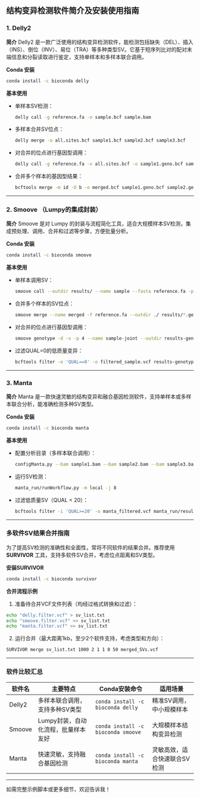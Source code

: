 ## 结构变异检测软件简介及安装使用指南

### 1. Delly2

**简介**
Delly2 是一款广泛使用的结构变异检测软件，能检测包括缺失（DEL）、插入（INS）、倒位（INV）、易位（TRA）等多种类型SV。它基于短序列比对的配对末端信息和分裂读取进行鉴定，支持单样本和多样本联合调用。

**Conda 安装**

```bash
conda install -c bioconda delly
```

**基本使用**

* 单样本SV检测：

  ```bash
  delly call -g reference.fa -o sample.bcf sample.bam
  ```
* 多样本合并SV位点：

  ```bash
  delly merge -o all.sites.bcf sample1.bcf sample2.bcf sample3.bcf
  ```
* 对合并的位点进行基因型调用：

  ```bash
  delly call -g reference.fa -v all.sites.bcf -o sample1.geno.bcf sample1.bam
  ```
* 合并多个样本的基因型结果：

  ```bash
  bcftools merge -m id -O b -o merged.bcf sample1.geno.bcf sample2.geno.bcf sample3.geno.bcf
  ```

---

### 2. Smoove （Lumpy的集成封装）

**简介**
Smoove 是对 Lumpy 的封装与流程简化工具，适合大规模样本SV检测，集成预处理、调用、合并和过滤等步骤，方便批量分析。

**Conda 安装**

```bash
conda install -c bioconda smoove
```

**基本使用**

* 单样本调用SV：

  ```bash
  smoove call --outdir results/ --name sample --fasta reference.fa -p 4 --genotype sample.bam
  ```
* 合并多个样本的SV位点：

  ```bash
  smoove merge --name merged -f reference.fa --outdir ./ results/*.genotyped.vcf.gz
  ```
* 对合并的位点进行基因型调用：

  ```bash
  smoove genotype -d -x -p 4 --name sample-joint --outdir results-genotyped/ --fasta reference.fa --vcf merged.sites.vcf.gz sample.bam
  ```
* 过滤QUAL=0的低质量变异：

  ```bash
  bcftools filter -e 'QUAL==0' -o filtered_sample.vcf results-genotyped/sample-joint.genotyped.vcf.gz
  ```

---

### 3. Manta

**简介**
Manta 是一款快速灵敏的结构变异和融合基因检测软件，支持单样本或多样本联合分析，能准确检测多种SV类型。

**Conda 安装**

```bash
conda install -c bioconda manta
```

**基本使用**

* 配置分析目录（多样本联合调用）：

  ```bash
  configManta.py --bam sample1.bam --bam sample2.bam --bam sample3.bam --referenceFasta reference.fa --runDir manta_run
  ```
* 运行SV检测：

  ```bash
  manta_run/runWorkflow.py -m local -j 8
  ```
* 过滤低质量SV（QUAL < 20）：

  ```bash
  bcftools filter -i 'QUAL>=20' -o manta_filtered.vcf manta_run/results/variants/diploidSV.vcf.gz
  ```

---

### 多软件SV结果合并指南

为了提高SV检测的准确性和全面性，常将不同软件的结果合并。推荐使用 **SURVIVOR** 工具，支持多软件SV合并，考虑位点距离和SV类型。

**安装SURVIVOR**

```bash
conda install -c bioconda survivor
```

**合并流程示例**

1. 准备待合并VCF文件列表（均经过格式转换和过滤）：

```bash
echo "delly.filter.vcf" > sv_list.txt
echo "smoove.filter.vcf" >> sv_list.txt
echo "manta.filter.vcf" >> sv_list.txt
```

2. 运行合并（最大距离1kb，至少2个软件支持，考虑类型和方向）：

```bash
SURVIVOR merge sv_list.txt 1000 2 1 1 0 50 merged_SVs.vcf
```

---

### 软件比较汇总

| 软件名    | 主要特点                 | Conda安装命令                          | 适用场景            |
| ------ | -------------------- | ---------------------------------- | --------------- |
| Delly2 | 多样本联合调用，支持多种SV类型     | `conda install -c bioconda delly`  | 精准SV调用，中小规模样本   |
| Smoove | Lumpy封装，自动化流程，批量样本友好 | `conda install -c bioconda smoove` | 大规模样本结构变异检测     |
| Manta  | 快速灵敏，支持融合基因检测        | `conda install -c bioconda manta`  | 灵敏高效，适合快速联合SV检测 |

---

如需完整示例脚本或更多细节，欢迎告诉我！
